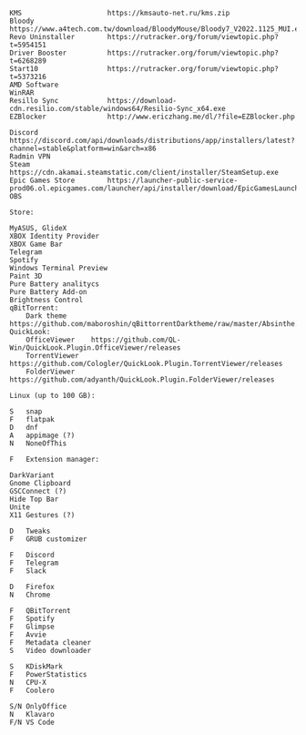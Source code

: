     KMS                     https://kmsauto-net.ru/kms.zip
    Bloody                  https://www.a4tech.com.tw/download/BloodyMouse/Bloody7_V2022.1125_MUI.exe
    Revo Uninstaller        https://rutracker.org/forum/viewtopic.php?t=5954151
    Driver Booster          https://rutracker.org/forum/viewtopic.php?t=6268289
    Start10                 https://rutracker.org/forum/viewtopic.php?t=5373216
    AMD Software            
    WinRAR                  
    Resillo Sync            https://download-cdn.resilio.com/stable/windows64/Resilio-Sync_x64.exe
    EZBlocker               http://www.ericzhang.me/dl/?file=EZBlocker.php

    Discord                 https://discord.com/api/downloads/distributions/app/installers/latest?channel=stable&platform=win&arch=x86
    Radmin VPN              
    Steam                   https://cdn.akamai.steamstatic.com/client/installer/SteamSetup.exe
    Epic Games Store        https://launcher-public-service-prod06.ol.epicgames.com/launcher/api/installer/download/EpicGamesLauncherInstaller.msi
    OBS

    Store:

    MyASUS, GlideX
    XBOX Identity Provider
    XBOX Game Bar
    Telegram
    Spotify
    Windows Terminal Preview
    Paint 3D
    Pure Battery analitycs
    Pure Battery Add-on
    Brightness Control
    qBitTorrent:
        Dark theme      https://github.com/maboroshin/qBittorrentDarktheme/raw/master/Absinthe.qbtheme
    QuickLook:
        OfficeViewer    https://github.com/QL-Win/QuickLook.Plugin.OfficeViewer/releases
        TorrentViewer   https://github.com/Cologler/QuickLook.Plugin.TorrentViewer/releases
        FolderViewer    https://github.com/adyanth/QuickLook.Plugin.FolderViewer/releases

    Linux (up to 100 GB):

    S   snap
    F   flatpak    
    D   dnf
    A   appimage (?)
    N   NoneOfThis

    F   Extension manager:

    DarkVariant
    Gnome Clipboard
    GSCConnect (?)
    Hide Top Bar
    Unite
    X11 Gestures (?)

    D   Tweaks
    F   GRUB customizer

    F   Discord
    F   Telegram
    F   Slack

    D   Firefox
    N   Chrome

    F   QBitTorrent
    F   Spotify
    F   Glimpse
    F   Avvie
    F   Metadata cleaner
    S   Video downloader

    S   KDiskMark
    F   PowerStatistics
    N   CPU-X
    F   Coolero

    S/N OnlyOffice
    N   Klavaro
    F/N VS Code
